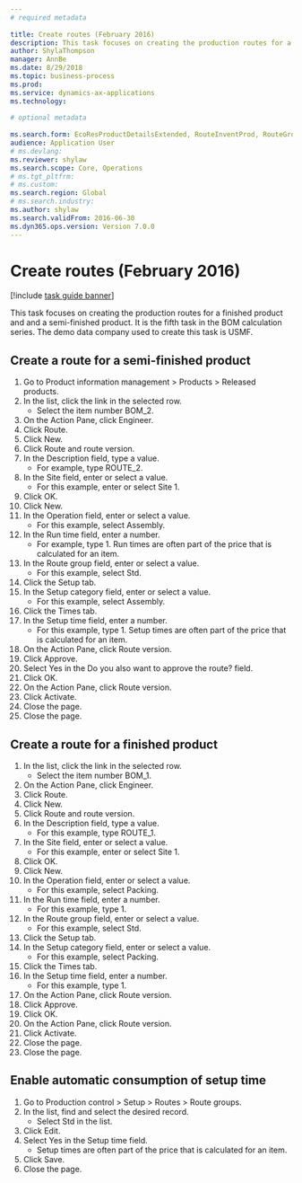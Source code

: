 ```yaml
--- 
# required metadata 
 
title: Create routes (February 2016)
description: This task focuses on creating the production routes for a finished product and and a semi-finished product. 
author: ShylaThompson
manager: AnnBe 
ms.date: 8/29/2018
ms.topic: business-process 
ms.prod:  
ms.service: dynamics-ax-applications 
ms.technology:  
 
# optional metadata 
 
ms.search.form: EcoResProductDetailsExtended, RouteInventProd, RouteGroup   
audience: Application User 
# ms.devlang:  
ms.reviewer: shylaw
ms.search.scope: Core, Operations 
# ms.tgt_pltfrm:  
# ms.custom:  
ms.search.region: Global
# ms.search.industry: 
ms.author: shylaw
ms.search.validFrom: 2016-06-30 
ms.dyn365.ops.version: Version 7.0.0 
---
```

# Create routes (February 2016)

[!include [task guide banner](../../includes/task-guide-banner.md)]

This task focuses on creating the production routes for a finished product and and a semi-finished product. It is the fifth task in the BOM calculation series. The demo data company used to create this task is USMF.


## Create a route for a semi-finished product
1. Go to Product information management > Products > Released products.
2. In the list, click the link in the selected row.
    * Select the item number BOM_2.  
3. On the Action Pane, click Engineer.
4. Click Route.
5. Click New.
6. Click Route and route version.
7. In the Description field, type a value.
    * For example, type ROUTE_2.  
8. In the Site field, enter or select a value.
    * For this example, enter or select Site 1.  
9. Click OK.
10. Click New.
11. In the Operation field, enter or select a value.
    * For this example, select Assembly.  
12. In the Run time field, enter a number.
    * For example, type 1. Run times are often part of the price that is calculated for an item.  
13. In the Route group field, enter or select a value.
    * For this example, select Std.  
14. Click the Setup tab.
15. In the Setup category field, enter or select a value.
    * For this example, select Assembly.  
16. Click the Times tab.
17. In the Setup time field, enter a number.
    * For this example, type 1. Setup times are often part of the price that is calculated for an item.  
18. On the Action Pane, click Route version.
19. Click Approve.
20. Select Yes in the Do you also want to approve the route? field.
21. Click OK.
22. On the Action Pane, click Route version.
23. Click Activate.
24. Close the page.
25. Close the page.

## Create a route for a finished product
1. In the list, click the link in the selected row.
    * Select the item number BOM_1.  
2. On the Action Pane, click Engineer.
3. Click Route.
4. Click New.
5. Click Route and route version.
6. In the Description field, type a value.
    * For this example, type ROUTE_1.  
7. In the Site field, enter or select a value.
    * For this example, enter or select Site 1.  
8. Click OK.
9. Click New.
10. In the Operation field, enter or select a value.
    * For this example, select Packing.  
11. In the Run time field, enter a number.
    * For this example, type 1.  
12. In the Route group field, enter or select a value.
    * For this example, select Std.  
13. Click the Setup tab.
14. In the Setup category field, enter or select a value.
    * For this example, select Packing.  
15. Click the Times tab.
16. In the Setup time field, enter a number.
    * For this example, type 1.  
17. On the Action Pane, click Route version.
18. Click Approve.
19. Click OK.
20. On the Action Pane, click Route version.
21. Click Activate.
22. Close the page.
23. Close the page.

## Enable automatic consumption of setup time
1. Go to Production control > Setup > Routes > Route groups.
2. In the list, find and select the desired record.
    * Select Std in the list.  
3. Click Edit.
4. Select Yes in the Setup time field.
    * Setup times are often part of the price that is calculated for an item.  
5. Click Save.
6. Close the page.

